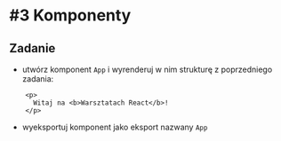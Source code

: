 # #3 Komponenty

## Zadanie

- utwórz komponent `App` i wyrenderuj w nim strukturę z poprzedniego zadania:

```
    <p>
      Witaj na <b>Warsztatach React</b>!
    </p>
```

- wyeksportuj komponent jako eksport nazwany `App`

